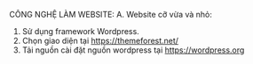 
CÔNG NGHỆ LÀM WEBSITE:
A. Website cỡ vừa và nhỏ:
1. Sử dụng framework Wordpress.
2. Chọn giao diện tại https://themeforest.net/
3. Tải nguồn cài đặt nguồn wordpress tại https://wordpress.org


